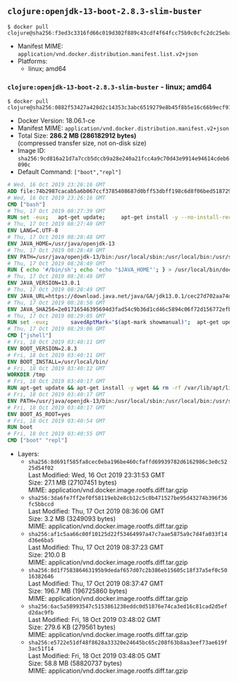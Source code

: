 ## `clojure:openjdk-13-boot-2.8.3-slim-buster`

```console
$ docker pull clojure@sha256:f3ed3c3316fd66c019d302f889c43cdf4f64fcc75b9c0cfc2dc25eba94483892
```

-	Manifest MIME: `application/vnd.docker.distribution.manifest.list.v2+json`
-	Platforms:
	-	linux; amd64

### `clojure:openjdk-13-boot-2.8.3-slim-buster` - linux; amd64

```console
$ docker pull clojure@sha256:0882f53427a428d2c14353c3abc6519279e8b45f8b5e16c66b9ecf91aef96071
```

-	Docker Version: 18.06.1-ce
-	Manifest MIME: `application/vnd.docker.distribution.manifest.v2+json`
-	Total Size: **286.2 MB (286182912 bytes)**  
	(compressed transfer size, not on-disk size)
-	Image ID: `sha256:9cd816a21d7a7ccb5dccb9a28e240a21fcc4a9c70d43e9914e94614cdeb6090c`
-	Default Command: `["boot","repl"]`

```dockerfile
# Wed, 16 Oct 2019 23:26:16 GMT
ADD file:74b2987cacab5a6b067ccf3785408687d0bff53dbff198c6d8f06bed5187292c in / 
# Wed, 16 Oct 2019 23:26:16 GMT
CMD ["bash"]
# Thu, 17 Oct 2019 08:27:39 GMT
RUN set -eux; 	apt-get update; 	apt-get install -y --no-install-recommends 		ca-certificates p11-kit 	; 	rm -rf /var/lib/apt/lists/*
# Thu, 17 Oct 2019 08:27:40 GMT
ENV LANG=C.UTF-8
# Thu, 17 Oct 2019 08:28:48 GMT
ENV JAVA_HOME=/usr/java/openjdk-13
# Thu, 17 Oct 2019 08:28:48 GMT
ENV PATH=/usr/java/openjdk-13/bin:/usr/local/sbin:/usr/local/bin:/usr/sbin:/usr/bin:/sbin:/bin
# Thu, 17 Oct 2019 08:28:49 GMT
RUN { echo '#/bin/sh'; echo 'echo "$JAVA_HOME"'; } > /usr/local/bin/docker-java-home && chmod +x /usr/local/bin/docker-java-home && [ "$JAVA_HOME" = "$(docker-java-home)" ]
# Thu, 17 Oct 2019 08:28:49 GMT
ENV JAVA_VERSION=13.0.1
# Thu, 17 Oct 2019 08:28:49 GMT
ENV JAVA_URL=https://download.java.net/java/GA/jdk13.0.1/cec27d702aa74d5a8630c65ae61e4305/9/GPL/openjdk-13.0.1_linux-x64_bin.tar.gz
# Thu, 17 Oct 2019 08:28:50 GMT
ENV JAVA_SHA256=2e01716546395694d3fad54c9b36d1cd46c5894c06f72d156772efbcf4b41335
# Thu, 17 Oct 2019 08:29:05 GMT
RUN set -eux; 		savedAptMark="$(apt-mark showmanual)"; 	apt-get update; 	apt-get install -y --no-install-recommends 		wget 	; 	rm -rf /var/lib/apt/lists/*; 		wget -O openjdk.tgz "$JAVA_URL"; 	echo "$JAVA_SHA256 */openjdk.tgz" | sha256sum -c -; 		mkdir -p "$JAVA_HOME"; 	tar --extract 		--file openjdk.tgz 		--directory "$JAVA_HOME" 		--strip-components 1 		--no-same-owner 	; 	rm openjdk.tgz; 		apt-mark auto '.*' > /dev/null; 	[ -z "$savedAptMark" ] || apt-mark manual $savedAptMark > /dev/null; 	apt-get purge -y --auto-remove -o APT::AutoRemove::RecommendsImportant=false; 		{ 		echo '#!/usr/bin/env bash'; 		echo 'set -Eeuo pipefail'; 		echo 'if ! [ -d "$JAVA_HOME" ]; then echo >&2 "error: missing JAVA_HOME environment variable"; exit 1; fi'; 		echo 'cacertsFile=; for f in "$JAVA_HOME/lib/security/cacerts" "$JAVA_HOME/jre/lib/security/cacerts"; do if [ -e "$f" ]; then cacertsFile="$f"; break; fi; done'; 		echo 'if [ -z "$cacertsFile" ] || ! [ -f "$cacertsFile" ]; then echo >&2 "error: failed to find cacerts file in $JAVA_HOME"; exit 1; fi'; 		echo 'trust extract --overwrite --format=java-cacerts --filter=ca-anchors --purpose=server-auth "$cacertsFile"'; 	} > /etc/ca-certificates/update.d/docker-openjdk; 	chmod +x /etc/ca-certificates/update.d/docker-openjdk; 	/etc/ca-certificates/update.d/docker-openjdk; 		find "$JAVA_HOME/lib" -name '*.so' -exec dirname '{}' ';' | sort -u > /etc/ld.so.conf.d/docker-openjdk.conf; 	ldconfig; 		java -Xshare:dump; 		javac --version; 	java --version
# Thu, 17 Oct 2019 08:29:06 GMT
CMD ["jshell"]
# Fri, 18 Oct 2019 03:40:11 GMT
ENV BOOT_VERSION=2.8.3
# Fri, 18 Oct 2019 03:40:11 GMT
ENV BOOT_INSTALL=/usr/local/bin/
# Fri, 18 Oct 2019 03:40:12 GMT
WORKDIR /tmp
# Fri, 18 Oct 2019 03:40:17 GMT
RUN apt-get update && apt-get install -y wget && rm -rf /var/lib/apt/lists/* && mkdir -p $BOOT_INSTALL && wget -q https://github.com/boot-clj/boot-bin/releases/download/latest/boot.sh && echo "Comparing installer checksum..." && echo "f717ef381f2863a4cad47bf0dcc61e923b3d2afb *boot.sh" | sha1sum -c - && mv boot.sh $BOOT_INSTALL/boot && chmod 0755 $BOOT_INSTALL/boot && apt-get remove -y --purge wget && apt-get autoremove -y
# Fri, 18 Oct 2019 03:40:17 GMT
ENV PATH=/usr/java/openjdk-13/bin:/usr/local/sbin:/usr/local/bin:/usr/sbin:/usr/bin:/sbin:/bin:/usr/local/bin/
# Fri, 18 Oct 2019 03:40:17 GMT
ENV BOOT_AS_ROOT=yes
# Fri, 18 Oct 2019 03:40:54 GMT
RUN boot
# Fri, 18 Oct 2019 03:40:55 GMT
CMD ["boot" "repl"]
```

-	Layers:
	-	`sha256:8d691f585fa8cec0eba196be460cfaffd69939782d6162986c3e0c5225d54f02`  
		Last Modified: Wed, 16 Oct 2019 23:31:53 GMT  
		Size: 27.1 MB (27107451 bytes)  
		MIME: application/vnd.docker.image.rootfs.diff.tar.gzip
	-	`sha256:3da6fe7ff2ef0f58119eb2e8cb12c5c0b471527be95d43274b396f36fc5bbccd`  
		Last Modified: Thu, 17 Oct 2019 08:36:06 GMT  
		Size: 3.2 MB (3249093 bytes)  
		MIME: application/vnd.docker.image.rootfs.diff.tar.gzip
	-	`sha256:af1c5aa66c00f10125d22f53464997a47c7aae5875a9c7d4fa033f14d36e6ba5`  
		Last Modified: Thu, 17 Oct 2019 08:37:23 GMT  
		Size: 210.0 B  
		MIME: application/vnd.docker.image.rootfs.diff.tar.gzip
	-	`sha256:8d1f758386463195b9dedaf657d07c2b386eb15605c18f37a5ef0c5016382646`  
		Last Modified: Thu, 17 Oct 2019 08:37:47 GMT  
		Size: 196.7 MB (196725860 bytes)  
		MIME: application/vnd.docker.image.rootfs.diff.tar.gzip
	-	`sha256:6ac5a58993547c5153861238eddc0d51876e74ca3ed16c81cad2d5efd2dac9fb`  
		Last Modified: Fri, 18 Oct 2019 03:48:02 GMT  
		Size: 279.6 KB (279561 bytes)  
		MIME: application/vnd.docker.image.rootfs.diff.tar.gzip
	-	`sha256:e5722e51df48f8628a33320e24645bc65c208f63b8aa3eef73ae619f3ac51f14`  
		Last Modified: Fri, 18 Oct 2019 03:48:05 GMT  
		Size: 58.8 MB (58820737 bytes)  
		MIME: application/vnd.docker.image.rootfs.diff.tar.gzip
